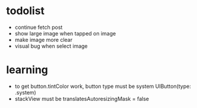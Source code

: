 #  todolist

- continue fetch post
- show large image when tapped on image
- make image more clear
- visual bug when select image



#  learning
- to get button.tintColor work, button type must be system UIButton(type: .system)
- stackView must be translatesAutoresizingMask = false

